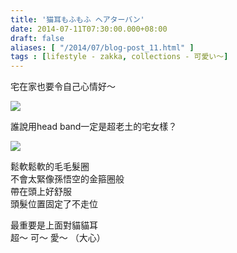 ```yaml
---
title: '猫耳もふもふ ヘアターバン'
date: 2014-07-11T07:30:00.000+08:00
draft: false
aliases: [ "/2014/07/blog-post_11.html" ]
tags : [lifestyle - zakka, collections - 可愛い〜]
---
```


宅在家也要令自己心情好～  

![](/images/catear.jpg)

誰說用head band一定是超老土的宅女樣？  

![](/images/catear1.jpg)

鬆軟鬆軟的毛毛髮圈  
不會太緊像孫悟空的金箍圈般  
帶在頭上好舒服  
頭髮位置固定了不走位  
  
最重要是上面對貓貓耳  
超～ 可～ 愛～ （大心）
